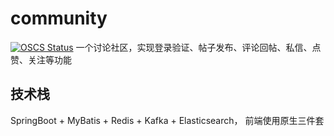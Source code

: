 # community
[![OSCS Status](https://www.oscs1024.com/platform/badge/PandaThug/community.svg?size=small)](https://www.oscs1024.com/project/PandaThug/community?ref=badge_small)
一个讨论社区，实现登录验证、帖子发布、评论回帖、私信、点赞、关注等功能
## 技术栈
SpringBoot + MyBatis + Redis + Kafka + Elasticsearch，
前端使用原生三件套

